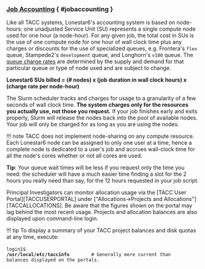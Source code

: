 ### [Job Accounting](#jobaccounting) { #jobaccounting }

Like all TACC systems, Lonestar6's accounting system is based on node-hours: one unadjusted Service Unit (SU) represents a single compute node used for one hour (a node-hour). For any given job, the total cost in SUs is the use of one compute node for one hour of wall clock time plus any charges or discounts for the use of specialized queues, e.g. Frontera's `flex` queue, Stampede2's `development` queue, and Longhorn's `v100` queue. The [queue charge rates](#queues) are determined by the supply and demand for that particular queue or type of node used and are subject to change.  

**Lonestar6 SUs billed = (# nodes) x (job duration in wall clock hours) x (charge rate per node-hour)**

The Slurm scheduler tracks and charges for usage to a granularity of a few seconds of wall clock time. **The system charges only for the resources you actually use, not those you request.** If your job finishes early and exits properly, Slurm will release the nodes back into the pool of available nodes. Your job will only be charged for as long as you are using the nodes.

!!! note
	TACC does not implement node-sharing on any compute resource. Each Lonestar6 node can be assigned to only one user at a time; hence a complete node is dedicated to a user's job and accrues wall-clock time for all the node's cores whether or not all cores are used.

**Tip**: Your queue wait times will be less if you request only the time you need: the scheduler will have a much easier time finding a slot for the 2 hours you really need than say, for the 12 hours requested in your job script. 

Principal Investigators can monitor allocation usage via the [TACC User Portal][TACCUSERPORTAL] under ["Allocations->Projects and Allocations"][TACCALLOCATIONS]. Be aware that the figures shown on the portal may lag behind the most recent usage. Projects and allocation balances are also displayed upon command-line login.

!!! tip
	To display a summary of your TACC project balances and disk quotas at any time, execute:<br><br><code>login1$ <b>/usr/local/etc/taccinfo</b>&nbsp;&nbsp;&nbsp;&nbsp;&nbsp;&nbsp;&nbsp;&nbsp;# Generally more current than balances displayed on the portals.</code>


